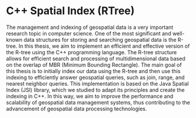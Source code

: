 # C++ Spatial Index (RTree)

The management and indexing of geospatial data is a very important research topic in computer science.
One of the most significant and well-known data structures for storing and searching geospatial data is the R-tree.
In this thesis, we aim to implement an efficient and effective version of the R-tree using the C++ programming language.
The R-tree structure allows for efficient search and processing of multidimensional data based on the overlap of MBR (Minimum Bounding Rectangle).
The main goal of this thesis is to initially index our data using the R-tree and then use this indexing to efficiently answer geospatial queries, such as join,
range, and nearest neighbor queries. This implementation is based on the Java Spatial Index (JSI) library, which we studied to adapt its principles and create the indexing in C++.
In this way, we aim to improve the performance and scalability of geospatial data management systems, thus contributing to the advancement of geospatial data processing technologies. 

